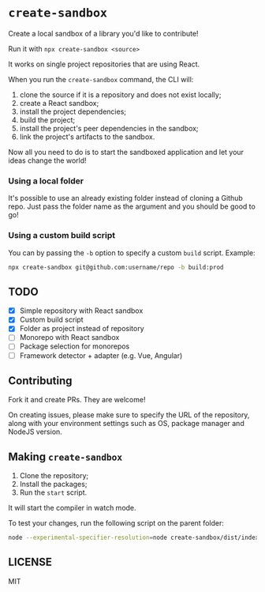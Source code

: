 # `create-sandbox`

Create a local sandbox of a library you'd like to contribute!

Run it with `npx create-sandbox <source>`

It works on single project repositories that are using React.

When you run the `create-sandbox` command, the CLI will:

1. clone the source if it is a repository and does not exist locally;
2. create a React sandbox;
3. install the project dependencies;
4. build the project;
5. install the project's peer dependencies in the sandbox;
6. link the project's artifacts to the sandbox.

Now all you need to do is to start the sandboxed application and let your ideas change the world!

### Using a local folder

It's possible to use an already existing folder instead of cloning a Github repo. Just pass the folder name as the argument and you should be good to go!

### Using a custom build script

You can by passing the `-b` option to specify a custom `build` script. Example:

```sh
npx create-sandbox git@github.com:username/repo -b build:prod
```

## TODO

- [x] Simple repository with React sandbox
- [x] Custom build script
- [x] Folder as project instead of repository
- [ ] Monorepo with React sandbox
- [ ] Package selection for monorepos
- [ ] Framework detector + adapter (e.g. Vue, Angular)

## Contributing

Fork it and create PRs. They are welcome!

On creating issues, please make sure to specify the URL of the repository, along with your environment settings such as OS, package manager and NodeJS version.

## Making `create-sandbox`

1. Clone the repository;
2. Install the packages;
3. Run the `start` script.

It will start the compiler in watch mode.

To test your changes, run the following script on the parent folder:

```sh
node --experimental-specifier-resolution=node create-sandbox/dist/index.js <source>
```
## LICENSE

MIT
